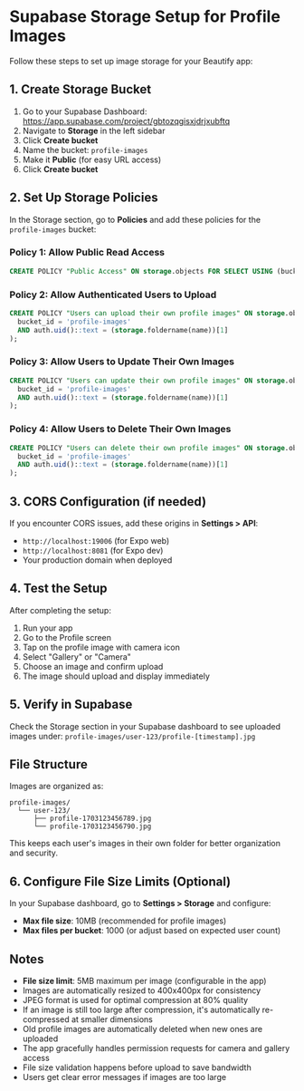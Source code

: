 # Supabase Storage Setup for Profile Images

Follow these steps to set up image storage for your Beautify app:

## 1. Create Storage Bucket

1. Go to your Supabase Dashboard: https://app.supabase.com/project/gbtozqgisxjdrjxubftq
2. Navigate to **Storage** in the left sidebar
3. Click **Create bucket**
4. Name the bucket: `profile-images`
5. Make it **Public** (for easy URL access)
6. Click **Create bucket**

## 2. Set Up Storage Policies

In the Storage section, go to **Policies** and add these policies for the `profile-images` bucket:

### Policy 1: Allow Public Read Access
```sql
CREATE POLICY "Public Access" ON storage.objects FOR SELECT USING (bucket_id = 'profile-images');
```

### Policy 2: Allow Authenticated Users to Upload
```sql
CREATE POLICY "Users can upload their own profile images" ON storage.objects FOR INSERT WITH CHECK (
  bucket_id = 'profile-images' 
  AND auth.uid()::text = (storage.foldername(name))[1]
);
```

### Policy 3: Allow Users to Update Their Own Images
```sql
CREATE POLICY "Users can update their own profile images" ON storage.objects FOR UPDATE USING (
  bucket_id = 'profile-images' 
  AND auth.uid()::text = (storage.foldername(name))[1]
);
```

### Policy 4: Allow Users to Delete Their Own Images
```sql
CREATE POLICY "Users can delete their own profile images" ON storage.objects FOR DELETE USING (
  bucket_id = 'profile-images' 
  AND auth.uid()::text = (storage.foldername(name))[1]
);
```

## 3. CORS Configuration (if needed)

If you encounter CORS issues, add these origins in **Settings > API**:
- `http://localhost:19006` (for Expo web)
- `http://localhost:8081` (for Expo dev)
- Your production domain when deployed

## 4. Test the Setup

After completing the setup:
1. Run your app
2. Go to the Profile screen
3. Tap on the profile image with camera icon
4. Select "Gallery" or "Camera"
5. Choose an image and confirm upload
6. The image should upload and display immediately

## 5. Verify in Supabase

Check the Storage section in your Supabase dashboard to see uploaded images under:
`profile-images/user-123/profile-[timestamp].jpg`

## File Structure

Images are organized as:
```
profile-images/
  └── user-123/
      ├── profile-1703123456789.jpg
      └── profile-1703123456790.jpg
```

This keeps each user's images in their own folder for better organization and security.

## 6. Configure File Size Limits (Optional)

In your Supabase dashboard, go to **Settings > Storage** and configure:
- **Max file size**: 10MB (recommended for profile images)
- **Max files per bucket**: 1000 (or adjust based on expected user count)

## Notes

- **File size limit**: 5MB maximum per image (configurable in the app)
- Images are automatically resized to 400x400px for consistency
- JPEG format is used for optimal compression at 80% quality
- If an image is still too large after compression, it's automatically re-compressed at smaller dimensions
- Old profile images are automatically deleted when new ones are uploaded
- The app gracefully handles permission requests for camera and gallery access
- File size validation happens before upload to save bandwidth
- Users get clear error messages if images are too large 